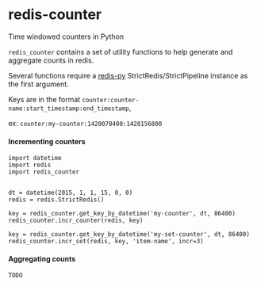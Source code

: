 # redis-counter
Time windowed counters in Python



`redis_counter` contains a set of utility functions to help generate and
aggregate counts in redis.

Several functions require a [redis-py](https://github.com/andymccurdy/redis-py)
StrictRedis/StrictPipeline instance as the first argument.

Keys are in the format `counter:counter-name:start_timestamp:end_timestamp`,

ex: `counter:my-counter:1420070400:1420156800`

#### Incrementing counters

```
import datetime
import redis
import redis_counter


dt = datetime(2015, 1, 1, 15, 0, 0)
redis = redis.StrictRedis()

key = redis_counter.get_key_by_datetime('my-counter', dt, 86400)
redis_counter.incr_counter(redis, key)

key = redis_counter.get_key_by_datetime('my-set-counter', dt, 86400)
redis_counter.incr_set(redis, key, 'item-name', incr=3)

```

#### Aggregating counts

```
TODO

```
